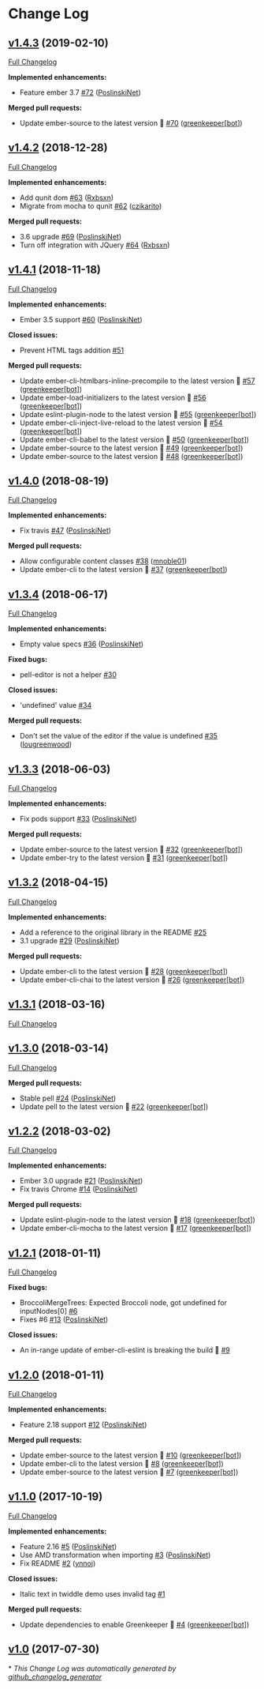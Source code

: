 # Change Log

## [v1.4.3](https://github.com/PoslinskiNet/ember-pell/tree/v1.4.3) (2019-02-10)
[Full Changelog](https://github.com/PoslinskiNet/ember-pell/compare/v1.4.2...v1.4.3)

**Implemented enhancements:**

- Feature ember 3.7 [\#72](https://github.com/PoslinskiNet/ember-pell/pull/72) ([PoslinskiNet](https://github.com/PoslinskiNet))

**Merged pull requests:**

- Update ember-source to the latest version 🚀 [\#70](https://github.com/PoslinskiNet/ember-pell/pull/70) ([greenkeeper[bot]](https://github.com/apps/greenkeeper))

## [v1.4.2](https://github.com/PoslinskiNet/ember-pell/tree/v1.4.2) (2018-12-28)
[Full Changelog](https://github.com/PoslinskiNet/ember-pell/compare/v1.4.1...v1.4.2)

**Implemented enhancements:**

- Add qunit dom [\#63](https://github.com/PoslinskiNet/ember-pell/pull/63) ([Rxbsxn](https://github.com/Rxbsxn))
- Migrate from mocha to qunit [\#62](https://github.com/PoslinskiNet/ember-pell/pull/62) ([czikarito](https://github.com/czikarito))

**Merged pull requests:**

- 3.6 upgrade [\#69](https://github.com/PoslinskiNet/ember-pell/pull/69) ([PoslinskiNet](https://github.com/PoslinskiNet))
- Turn off integration with JQuery [\#64](https://github.com/PoslinskiNet/ember-pell/pull/64) ([Rxbsxn](https://github.com/Rxbsxn))

## [v1.4.1](https://github.com/PoslinskiNet/ember-pell/tree/v1.4.1) (2018-11-18)
[Full Changelog](https://github.com/PoslinskiNet/ember-pell/compare/v1.4.0...v1.4.1)

**Implemented enhancements:**

- Ember 3.5 support [\#60](https://github.com/PoslinskiNet/ember-pell/pull/60) ([PoslinskiNet](https://github.com/PoslinskiNet))

**Closed issues:**

- Prevent HTML tags addition [\#51](https://github.com/PoslinskiNet/ember-pell/issues/51)

**Merged pull requests:**

- Update ember-cli-htmlbars-inline-precompile to the latest version 🚀 [\#57](https://github.com/PoslinskiNet/ember-pell/pull/57) ([greenkeeper[bot]](https://github.com/apps/greenkeeper))
- Update ember-load-initializers to the latest version 🚀 [\#56](https://github.com/PoslinskiNet/ember-pell/pull/56) ([greenkeeper[bot]](https://github.com/apps/greenkeeper))
- Update eslint-plugin-node to the latest version 🚀 [\#55](https://github.com/PoslinskiNet/ember-pell/pull/55) ([greenkeeper[bot]](https://github.com/apps/greenkeeper))
- Update ember-cli-inject-live-reload to the latest version 🚀 [\#54](https://github.com/PoslinskiNet/ember-pell/pull/54) ([greenkeeper[bot]](https://github.com/apps/greenkeeper))
- Update ember-cli-babel to the latest version 🚀 [\#50](https://github.com/PoslinskiNet/ember-pell/pull/50) ([greenkeeper[bot]](https://github.com/apps/greenkeeper))
- Update ember-source to the latest version 🚀 [\#49](https://github.com/PoslinskiNet/ember-pell/pull/49) ([greenkeeper[bot]](https://github.com/apps/greenkeeper))
- Update ember-source to the latest version 🚀 [\#48](https://github.com/PoslinskiNet/ember-pell/pull/48) ([greenkeeper[bot]](https://github.com/apps/greenkeeper))

## [v1.4.0](https://github.com/PoslinskiNet/ember-pell/tree/v1.4.0) (2018-08-19)
[Full Changelog](https://github.com/PoslinskiNet/ember-pell/compare/v1.3.4...v1.4.0)

**Implemented enhancements:**

- Fix travis [\#47](https://github.com/PoslinskiNet/ember-pell/pull/47) ([PoslinskiNet](https://github.com/PoslinskiNet))

**Merged pull requests:**

- Allow configurable content classes [\#38](https://github.com/PoslinskiNet/ember-pell/pull/38) ([mnoble01](https://github.com/mnoble01))
- Update ember-cli to the latest version 🚀 [\#37](https://github.com/PoslinskiNet/ember-pell/pull/37) ([greenkeeper[bot]](https://github.com/apps/greenkeeper))

## [v1.3.4](https://github.com/PoslinskiNet/ember-pell/tree/v1.3.4) (2018-06-17)
[Full Changelog](https://github.com/PoslinskiNet/ember-pell/compare/v1.3.3...v1.3.4)

**Implemented enhancements:**

- Empty value specs [\#36](https://github.com/PoslinskiNet/ember-pell/pull/36) ([PoslinskiNet](https://github.com/PoslinskiNet))

**Fixed bugs:**

- pell-editor is not a helper [\#30](https://github.com/PoslinskiNet/ember-pell/issues/30)

**Closed issues:**

- 'undefined' value [\#34](https://github.com/PoslinskiNet/ember-pell/issues/34)

**Merged pull requests:**

- Don't set the value of the editor if the value is undefined [\#35](https://github.com/PoslinskiNet/ember-pell/pull/35) ([lougreenwood](https://github.com/lougreenwood))

## [v1.3.3](https://github.com/PoslinskiNet/ember-pell/tree/v1.3.3) (2018-06-03)
[Full Changelog](https://github.com/PoslinskiNet/ember-pell/compare/v1.3.2...v1.3.3)

**Implemented enhancements:**

- Fix pods support [\#33](https://github.com/PoslinskiNet/ember-pell/pull/33) ([PoslinskiNet](https://github.com/PoslinskiNet))

**Merged pull requests:**

- Update ember-source to the latest version 🚀 [\#32](https://github.com/PoslinskiNet/ember-pell/pull/32) ([greenkeeper[bot]](https://github.com/apps/greenkeeper))
- Update ember-try to the latest version 🚀 [\#31](https://github.com/PoslinskiNet/ember-pell/pull/31) ([greenkeeper[bot]](https://github.com/apps/greenkeeper))

## [v1.3.2](https://github.com/PoslinskiNet/ember-pell/tree/v1.3.2) (2018-04-15)
[Full Changelog](https://github.com/PoslinskiNet/ember-pell/compare/v1.3.1...v1.3.2)

**Implemented enhancements:**

- Add a reference to the original library in the README [\#25](https://github.com/PoslinskiNet/ember-pell/issues/25)
- 3.1 upgrade [\#29](https://github.com/PoslinskiNet/ember-pell/pull/29) ([PoslinskiNet](https://github.com/PoslinskiNet))

**Merged pull requests:**

- Update ember-cli to the latest version 🚀 [\#28](https://github.com/PoslinskiNet/ember-pell/pull/28) ([greenkeeper[bot]](https://github.com/apps/greenkeeper))
- Update ember-cli-chai to the latest version 🚀 [\#26](https://github.com/PoslinskiNet/ember-pell/pull/26) ([greenkeeper[bot]](https://github.com/apps/greenkeeper))

## [v1.3.1](https://github.com/PoslinskiNet/ember-pell/tree/v1.3.1) (2018-03-16)
[Full Changelog](https://github.com/PoslinskiNet/ember-pell/compare/v1.3.0...v1.3.1)

## [v1.3.0](https://github.com/PoslinskiNet/ember-pell/tree/v1.3.0) (2018-03-14)
[Full Changelog](https://github.com/PoslinskiNet/ember-pell/compare/v1.2.2...v1.3.0)

**Merged pull requests:**

- Stable pell [\#24](https://github.com/PoslinskiNet/ember-pell/pull/24) ([PoslinskiNet](https://github.com/PoslinskiNet))
- Update pell to the latest version 🚀 [\#22](https://github.com/PoslinskiNet/ember-pell/pull/22) ([greenkeeper[bot]](https://github.com/apps/greenkeeper))

## [v1.2.2](https://github.com/PoslinskiNet/ember-pell/tree/v1.2.2) (2018-03-02)
[Full Changelog](https://github.com/PoslinskiNet/ember-pell/compare/v1.2.1...v1.2.2)

**Implemented enhancements:**

- Ember 3.0 upgrade [\#21](https://github.com/PoslinskiNet/ember-pell/pull/21) ([PoslinskiNet](https://github.com/PoslinskiNet))
- Fix travis Chrome [\#14](https://github.com/PoslinskiNet/ember-pell/pull/14) ([PoslinskiNet](https://github.com/PoslinskiNet))

**Merged pull requests:**

- Update eslint-plugin-node to the latest version 🚀 [\#18](https://github.com/PoslinskiNet/ember-pell/pull/18) ([greenkeeper[bot]](https://github.com/apps/greenkeeper))
- Update ember-cli-mocha to the latest version 🚀 [\#17](https://github.com/PoslinskiNet/ember-pell/pull/17) ([greenkeeper[bot]](https://github.com/apps/greenkeeper))

## [v1.2.1](https://github.com/PoslinskiNet/ember-pell/tree/v1.2.1) (2018-01-11)
[Full Changelog](https://github.com/PoslinskiNet/ember-pell/compare/v1.2.0...v1.2.1)

**Fixed bugs:**

- BroccoliMergeTrees: Expected Broccoli node, got undefined for inputNodes\[0\] [\#6](https://github.com/PoslinskiNet/ember-pell/issues/6)
- Fixes \#6 [\#13](https://github.com/PoslinskiNet/ember-pell/pull/13) ([PoslinskiNet](https://github.com/PoslinskiNet))

**Closed issues:**

- An in-range update of ember-cli-eslint is breaking the build 🚨 [\#9](https://github.com/PoslinskiNet/ember-pell/issues/9)

## [v1.2.0](https://github.com/PoslinskiNet/ember-pell/tree/v1.2.0) (2018-01-11)
[Full Changelog](https://github.com/PoslinskiNet/ember-pell/compare/v1.1.0...v1.2.0)

**Implemented enhancements:**

- Feature 2.18 support [\#12](https://github.com/PoslinskiNet/ember-pell/pull/12) ([PoslinskiNet](https://github.com/PoslinskiNet))

**Merged pull requests:**

- Update ember-source to the latest version 🚀 [\#10](https://github.com/PoslinskiNet/ember-pell/pull/10) ([greenkeeper[bot]](https://github.com/apps/greenkeeper))
- Update ember-cli to the latest version 🚀 [\#8](https://github.com/PoslinskiNet/ember-pell/pull/8) ([greenkeeper[bot]](https://github.com/apps/greenkeeper))
- Update ember-source to the latest version 🚀 [\#7](https://github.com/PoslinskiNet/ember-pell/pull/7) ([greenkeeper[bot]](https://github.com/apps/greenkeeper))

## [v1.1.0](https://github.com/PoslinskiNet/ember-pell/tree/v1.1.0) (2017-10-19)
[Full Changelog](https://github.com/PoslinskiNet/ember-pell/compare/v1.0...v1.1.0)

**Implemented enhancements:**

- Feature 2.16 [\#5](https://github.com/PoslinskiNet/ember-pell/pull/5) ([PoslinskiNet](https://github.com/PoslinskiNet))
- Use AMD transformation when importing [\#3](https://github.com/PoslinskiNet/ember-pell/pull/3) ([PoslinskiNet](https://github.com/PoslinskiNet))
- Fix README [\#2](https://github.com/PoslinskiNet/ember-pell/pull/2) ([ynnoj](https://github.com/ynnoj))

**Closed issues:**

- Italic text in twiddle demo uses invalid tag [\#1](https://github.com/PoslinskiNet/ember-pell/issues/1)

**Merged pull requests:**

- Update dependencies to enable Greenkeeper 🌴 [\#4](https://github.com/PoslinskiNet/ember-pell/pull/4) ([greenkeeper[bot]](https://github.com/apps/greenkeeper))

## [v1.0](https://github.com/PoslinskiNet/ember-pell/tree/v1.0) (2017-07-30)


\* *This Change Log was automatically generated by [github_changelog_generator](https://github.com/skywinder/Github-Changelog-Generator)*